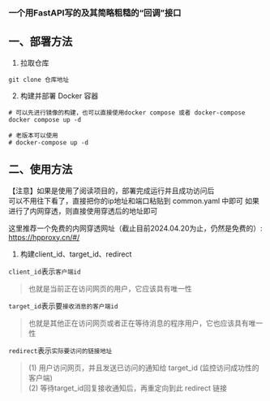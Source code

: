 
### **一个用FastAPI写的及其简略粗糙的“回调”接口**

## 一、部署方法

1. 拉取仓库
```shell
git clone 仓库地址
```

2. 构建并部署 Docker 容器

```shell
# 可以先进行镜像的构建，也可以直接使用docker compose 或者 docker-compose
docker compose up -d

# 老版本可以使用
# docker-compose up -d
```

## 二、使用方法

【注意】如果是使用了阅读项目的，部署完成运行并且成功访问后\
可以不用往下看了，直接把你的ip地址和端口粘贴到 common.yaml 中即可
如果进行了内网穿透，则直接使用穿透后的地址即可

这里推荐一个免费的内网穿透网址（截止目前2024.04.20为止，仍然是免费的）: https://hpproxy.cn/#/



1. 构建client_id、target_id、redirect

`client_id`表示`客户端id`
> 也就是当前正在访问网页的用户，它应该具有唯一性

`target_id`表示要`接收消息的客户端id`
> 也就是其他正在访问网页或者正在等待消息的程序用户，它也应该具有唯一性

`redirect`表示`实际要访问的链接地址`
> (1) 用户访问网页，并且发送已访问的通知给 target_id (监控访问成功性的客户端) \
> (2) 等待target_id回复接收通知后，再重定向到此 redirect 链接
